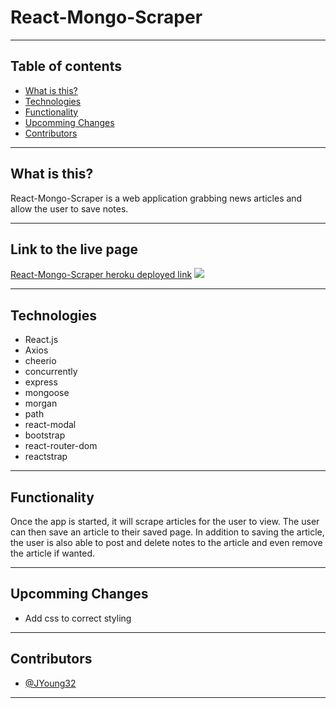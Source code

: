 # React-Mongo-Scraper

---- 

 ## Table of contents
* [What is this?](#what-is-this)
* [Technologies](#technologies)
* [Functionality](#functionality)
* [Upcomming Changes](#upcomming-changes)
* [Contributors](#contributors)

----

## What is this?

React-Mongo-Scraper is a web application grabbing news articles and allow the user to save notes.


----

## Link to the live page
[React-Mongo-Scraper heroku deployed link](https://thawing-lowlands-26119.herokuapp.com/)
![](example-gif.gif)

----

## Technologies

* React.js
* Axios
* cheerio
* concurrently
* express
* mongoose
* morgan
* path
* react-modal
* bootstrap
* react-router-dom
* reactstrap

----

## Functionality

Once the app is started, it will scrape articles for the user to view. The user can then save an article to their saved page. In addition to saving the article, the user is also able to post and delete notes to the article and even remove the article if wanted.
    
----

## Upcomming Changes

* Add css to correct styling

----

## Contributors

* [@JYoung32](https://github.com/JYoung32)

----
